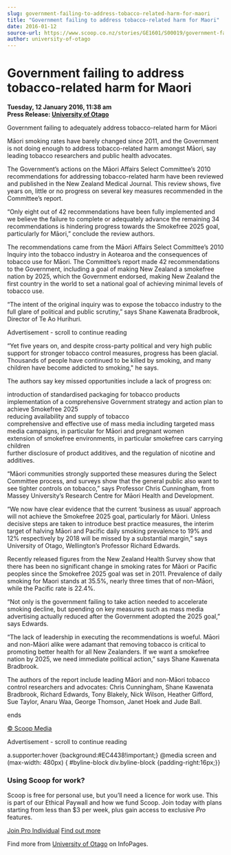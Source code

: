 ```yaml
---
slug: government-failing-to-address-tobacco-related-harm-for-maori
title: "Government failing to address tobacco-related harm for Maori"
date: 2016-01-12
source-url: https://www.scoop.co.nz/stories/GE1601/S00019/government-failing-to-address-tobacco-related-harm-for-maori.htm
author: university-of-otago
---
```

Government failing to address tobacco-related harm for Maori
============================================================

**Tuesday, 12 January 2016, 11:38 am**  
**Press Release: [University of Otago](https://info.scoop.co.nz/University_of_Otago)**

Government failing to adequately address tobacco-related harm for Māori

Māori smoking rates have barely changed since 2011, and the Government is not doing enough to address tobacco-related harm amongst Māori, say leading tobacco researchers and public health advocates.

The Government’s actions on the Māori Affairs Select Committee’s 2010 recommendations for addressing tobacco-related harm have been reviewed and published in the New Zealand Medical Journal. This review shows, five years on, little or no progress on several key measures recommended in the Committee’s report.

“Only eight out of 42 recommendations have been fully implemented and we believe the failure to complete or adequately advance the remaining 34 recommendations is hindering progress towards the Smokefree 2025 goal, particularly for Māori,” conclude the review authors.

The recommendations came from the Māori Affairs Select Committee’s 2010 Inquiry into the tobacco industry in Aotearoa and the consequences of tobacco use for Māori. The Committee’s report made 42 recommendations to the Government, including a goal of making New Zealand a smokefree nation by 2025, which the Government endorsed, making New Zealand the first country in the world to set a national goal of achieving minimal levels of tobacco use.

“The intent of the original inquiry was to expose the tobacco industry to the full glare of political and public scrutiny,” says Shane Kawenata Bradbrook, Director of Te Ao Hurihuri.

Advertisement - scroll to continue reading





“Yet five years on, and despite cross-party political and very high public support for stronger tobacco control measures, progress has been glacial. Thousands of people have continued to be killed by smoking, and many children have become addicted to smoking," he says.

The authors say key missed opportunities include a lack of progress on:

introduction of standardised packaging for tobacco products  
implementation of a comprehensive Government strategy and action plan to achieve Smokefree 2025  
reducing availability and supply of tobacco  
comprehensive and effective use of mass media including targeted mass media campaigns, in particular for Māori and pregnant women  
extension of smokefree environments, in particular smokefree cars carrying children  
further disclosure of product additives, and the regulation of nicotine and additives.

“Māori communities strongly supported these measures during the Select Committee process, and surveys show that the general public also want to see tighter controls on tobacco,” says Professor Chris Cunningham, from Massey University’s Research Centre for Māori Health and Development.

“We now have clear evidence that the current ‘business as usual’ approach will not achieve the Smokefree 2025 goal, particularly for Māori. Unless decisive steps are taken to introduce best practice measures, the interim target of halving Māori and Pacific daily smoking prevalence to 19% and 12% respectively by 2018 will be missed by a substantial margin,” says University of Otago, Wellington’s Professor Richard Edwards.

Recently released figures from the New Zealand Health Survey show that there has been no significant change in smoking rates for Māori or Pacific peoples since the Smokefree 2025 goal was set in 2011. Prevalence of daily smoking for Maori stands at 35.5%, nearly three times that of non-Māori, while the Pacific rate is 22.4%.

“Not only is the government failing to take action needed to accelerate smoking decline, but spending on key measures such as mass media advertising actually reduced after the Government adopted the 2025 goal,” says Edwards.

“The lack of leadership in executing the recommendations is woeful. Māori and non-Māori alike were adamant that removing tobacco is critical to promoting better health for all New Zealanders. If we want a smokefree nation by 2025, we need immediate political action,” says Shane Kawenata Bradbrook.

The authors of the report include leading Māori and non-Māori tobacco control researchers and advocates: Chris Cunningham, Shane Kawenata Bradbrook, Richard Edwards, Tony Blakely, Nick Wilson, Heather Gifford, Sue Taylor, Anaru Waa, George Thomson, Janet Hoek and Jude Ball.

ends

[© Scoop Media](http://www.scoop.co.nz/about/terms.html)  

Advertisement - scroll to continue reading



a.supporter:hover {background:#EC4438!important;} @media screen and (max-width: 480px) { #byline-block div.byline-block {padding-right:16px;}}

### Using Scoop for work?

Scoop is free for personal use, but you’ll need a licence for work use. This is part of our Ethical Paywall and how we fund Scoop. Join today with plans starting from less than $3 per week, plus gain access to exclusive _Pro_ features.  
  
[Join Pro Individual](https://pro.scoop.co.nz/Individual/?from=ProIn24) [Find out more](https://pro.scoop.co.nz/using-scoop-for-work/?from=ProIn24)

Find more from [University of Otago](https://info.scoop.co.nz/University_of_Otago) on InfoPages.